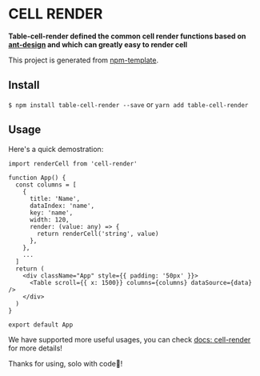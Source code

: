 # CELL RENDER

**Table-cell-render defined the common cell render functions based on [ant-design](https://ant.design/index-cn) and which can greatly easy to render cell**

This project is generated from [npm-template](https://github.com/Y-lonelY/npm-template).


## Install

`$ npm install table-cell-render --save` or `yarn add table-cell-render`


## Usage

Here's a quick demostration:

```tsx
import renderCell from 'cell-render'

function App() {
  const columns = [
    {
      title: 'Name',
      dataIndex: 'name',
      key: 'name',
      width: 120,
      render: (value: any) => {
        return renderCell('string', value)
      },
    },
    ...
  ]
  return (
    <div className="App" style={{ padding: '50px' }}>
      <Table scroll={{ x: 1500}} columns={columns} dataSource={data} />
    </div>
  )
}

export default App
```

We have supported more useful usages, you can check [docs: cell-render](https://github.com/Y-lonelY/table-cell-render) for more details!

Thanks for using, solo with code🍁!

